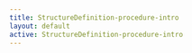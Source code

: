 ```yaml
---
title: StructureDefinition-procedure-intro
layout: default
active: StructureDefinition-procedure-intro
---
```


